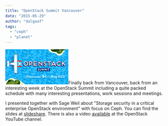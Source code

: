 ```yaml
---
title: "OpenStack Summit Vancouver"
date: "2015-05-29"
author: "dalgaaf"
tags: 
  - "ceph"
  - "planet"
---
```


[![](images/OpenStack%2BVancouver.theme.png)](http://3.bp.blogspot.com/-obGvuJAs61A/VWiwgTHydOI/AAAAAAAAFVA/1p5YOMJe_jY/s1600/OpenStack%2BVancouver.theme.png)Finally back from Vancouver, back from an interesting week at the OpenStack Summit including a quite packed schedule with many interesting presentations, work sessions and meetings. 

  

I presented together with Sage Weil about "Storage security in a critical enterprise OpenStack environment" with focus on Ceph. You can find the slides at [slideshare](http://www.slideshare.net/dalgaaf/open-stacksummitvancouver-cephsecurity). There is also a video [available](https://www.youtube.com/watch?v=2zpfQjlhh8A) at the OpenStack YouTube channel.
